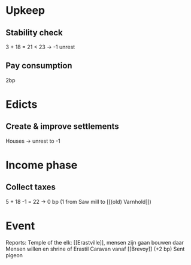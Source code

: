 # Upkeep
## Stability check
3 + 18 = 21 < 23 → -1 unrest
## Pay consumption
2bp
# Edicts
## Create & improve settlements
Houses → unrest to -1
# Income phase
## Collect taxes
5 + 18 -1 = 22 → 0 bp (1 from Saw mill to [[(old) Varnhold]])
# Event
Reports: Temple of the elk: [[Erastville]], mensen zijn gaan bouwen daar
Mensen willen en shrine of Erastil
Caravan vanaf [[Brevoy]] (+2 bp)
Sent pigeon